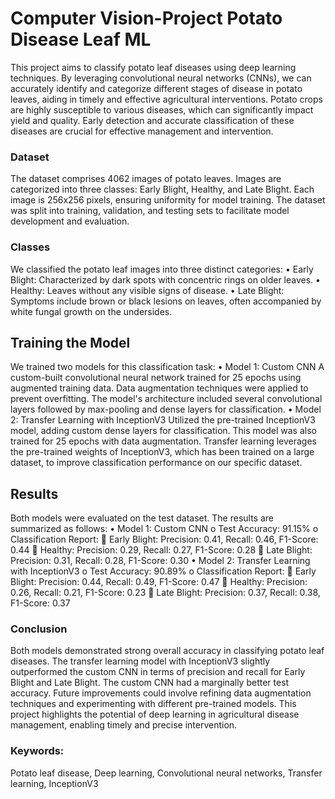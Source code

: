 # Computer Vision-Project   Potato Disease Leaf ML

This project aims to classify potato leaf diseases using deep learning techniques. By leveraging convolutional neural networks (CNNs), we can accurately identify and categorize different stages of disease in potato leaves, aiding in timely and effective agricultural interventions. Potato crops are highly susceptible to various diseases, which can significantly impact yield and quality. Early detection and accurate classification of these diseases are crucial for effective management and intervention.

### Dataset
The dataset comprises 4062 images of potato leaves. Images are categorized into three classes: Early Blight, Healthy, and Late Blight. Each image is 256x256 pixels, ensuring uniformity for model training. The dataset was split into training, validation, and testing sets to facilitate model development and evaluation.

### Classes
We classified the potato leaf images into three distinct categories:
•	Early Blight: Characterized by dark spots with concentric rings on older leaves.
•	Healthy: Leaves without any visible signs of disease.
•	Late Blight: Symptoms include brown or black lesions on leaves, often accompanied by white fungal growth on the undersides.

## Training the Model
We trained two models for this classification task:
•	Model 1: Custom CNN A custom-built convolutional neural network trained for 25 epochs using augmented training data. Data augmentation techniques were applied to prevent overfitting. The model's architecture included several convolutional layers followed by max-pooling and dense layers for classification.
•	Model 2: Transfer Learning with InceptionV3 Utilized the pre-trained InceptionV3 model, adding custom dense layers for classification. This model was also trained for 25 epochs with data augmentation. Transfer learning leverages the pre-trained weights of InceptionV3, which has been trained on a large dataset, to improve classification performance on our specific dataset.

## Results
Both models were evaluated on the test dataset. The results are summarized as follows:
•	Model 1: Custom CNN
  o	Test Accuracy: 91.15%
  o	Classification Report:
    	Early Blight: Precision: 0.41, Recall: 0.46, F1-Score: 0.44
    	Healthy: Precision: 0.29, Recall: 0.27, F1-Score: 0.28
    	Late Blight: Precision: 0.31, Recall: 0.28, F1-Score: 0.30
•	Model 2: Transfer Learning with InceptionV3
  o	Test Accuracy: 90.89%
  o	Classification Report:
    	Early Blight: Precision: 0.44, Recall: 0.49, F1-Score: 0.47
    	Healthy: Precision: 0.26, Recall: 0.21, F1-Score: 0.23
    	Late Blight: Precision: 0.37, Recall: 0.38, F1-Score: 0.37


### Conclusion
Both models demonstrated strong overall accuracy in classifying potato leaf diseases. The transfer learning model with InceptionV3 slightly outperformed the custom CNN in terms of precision and recall for Early Blight and Late Blight. The custom CNN had a marginally better test accuracy. Future improvements could involve refining data augmentation techniques and experimenting with different pre-trained models. This project highlights the potential of deep learning in agricultural disease management, enabling timely and precise intervention.

### Keywords: 
Potato leaf disease, Deep learning, Convolutional neural networks, Transfer learning, InceptionV3
